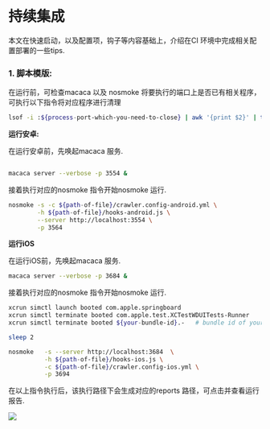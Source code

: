 # 持续集成

本文在快速启动，以及配置项，钩子等内容基础上，介绍在CI 环境中完成相关配置部署的一些tips.

### 1. 脚本模版:

在运行前，可检查macaca 以及 nosmoke 将要执行的端口上是否已有相关程序，可执行以下指令将对应程序进行清理

```bash
lsof -i :${process-port-which-you-need-to-close} | awk '{print $2}' | tail -1 | xargs kill -9
```

**运行安卓:**  <br/>

在运行安卓前，先唤起macaca 服务.

```bash

macaca server --verbose -p 3554 &

```

接着执行对应的nosmoke 指令开始nosmoke 运行.

```bash
nosmoke -s -c ${path-of-file}/crawler.config-android.yml \
        -h ${path-of-file}/hooks-android.js \
        --server http://localhost:3554 \
        -p 3564

```

**运行iOS** <br/>

在运行iOS前，先唤起macaca 服务.
```bash
macaca server --verbose -p 3684 &
```

接着执行对应的nosmoke 指令开始nosmoke 运行.

```bash
xcrun simctl launch booted com.apple.springboard
xcrun simctl terminate booted com.apple.test.XCTestWDUITests-Runner
xcrun simctl terminate booted ${your-bundle-id}.-   # bundle id of your current app.

sleep 2

nosmoke   -s --server http://localhost:3684  \
          -h ${path-of-file}/hooks-ios.js \
          -c ${path-of-file}/crawler.config-ios.yml \
          -p 3694

```

在以上指令执行后，该执行路径下会生成对应的reports 路径，可点击并查看运行报告.

![](/NoSmoke/assets/generated_output.png)

